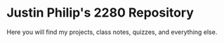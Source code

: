 # Justin Philip's 2280 Repository

Here you will find my projects, class notes, quizzes, and everything else.
